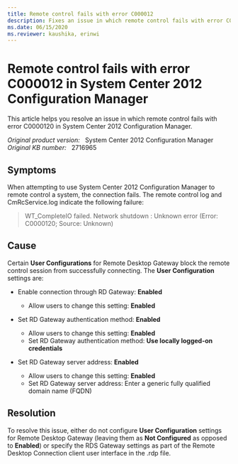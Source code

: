 ```yaml
---
title: Remote control fails with error C000012
description: Fixes an issue in which remote control fails with error C0000120 in System Center 2012 Configuration Manager.
ms.date: 06/15/2020
ms.reviewer: kaushika, erinwi
---
```

# Remote control fails with error C000012 in System Center 2012 Configuration Manager

This article helps you resolve an issue in which remote control fails with error C0000120 in System Center 2012 Configuration Manager.

_Original product version:_ &nbsp; System Center 2012 Configuration Manager  
_Original KB number:_ &nbsp; 2716965

## Symptoms

When attempting to use System Center 2012 Configuration Manager to remote control a system, the connection fails. The remote control log and CmRcService.log indicate the following failure:  

> WT_CompleteIO failed. Network shutdown : Unknown error (Error: C0000120; Source: Unknown)

## Cause

Certain **User Configurations** for Remote Desktop Gateway block the remote control session from successfully connecting. The **User Configuration** settings are:

- Enable connection through RD Gateway: **Enabled**

  - Allow users to change this setting: **Enabled**

- Set RD Gateway authentication method: **Enabled**

  - Allow users to change this setting: **Enabled**
  - Set RD Gateway authentication method: **Use locally logged-on credentials**

- Set RD Gateway server address: **Enabled**

  - Allow users to change this setting: **Enabled**
  - Set RD Gateway server address: Enter a generic fully qualified domain name (FQDN)

## Resolution

To resolve this issue, either do not configure **User Configuration** settings for Remote Desktop Gateway (leaving them as **Not Configured** as opposed to **Enabled**) or specify the RDS Gateway settings as part of the Remote Desktop Connection client user interface in the .rdp file.
